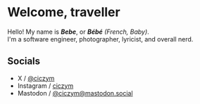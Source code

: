 # Welcome, traveller

Hello! My name is ***Bebe***, or ***Bébé** (French, Baby)*.  
I'm a software engineer, photographer, lyricist, and overall nerd.

## Socials

- X / [@ciczym](https://twitter.com/ciczym)
- Instagram / [ciczym](https://instagram.com/ciczym)
- Mastodon / [@ciczym@mastodon.social](https://mastodon.social/@ciczym)